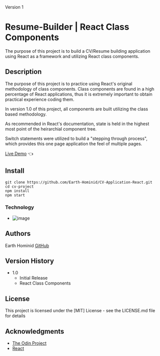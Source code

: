 Version 1 

# Resume-Builder | React Class Components

The purpose of this project is to build a CV/Resume building application using React as a framework and utilizing React class components.

## Description

The purpose of this project is to practice using React's original methodology of class components. Class components are found in a high percentage of React applications, thus it is extremely important to obtain practical experience coding them.

In version 1.0 of this project, all components are built utilizing the class based methodology.

As recommended in React's documentation, state is held in the highest most point of the heirarchial component tree.

Switch statements were utilized to build a "stepping through process", which provides this one page application the feel of multiple pages.

[Live Demo](https://earth-hominid.github.io/CV-Application-React/) :point_left:

## Install

```
git clone https://github.com/Earth-Hominid/CV-Application-React.git
cd cv-project
npm install
npm start
```

### Technology

- ![image](https://img.shields.io/badge/React-20232A?style=for-the-badge&logo=react&logoColor=61DAFB)

## Authors

Earth Hominid
[GitHub](https://github.com/Earth-Hominid)

## Version History

- 1.0
  - Initial Release
  - React Class Components

## License

This project is licensed under the [MIT] License - see the LICENSE.md file for details

## Acknowledgments

- [The Odin Project](https://www.theodinproject.com/paths/full-stack-javascript/courses/javascript/lessons/cv-application)
- [React](https://reactjs.org/)
